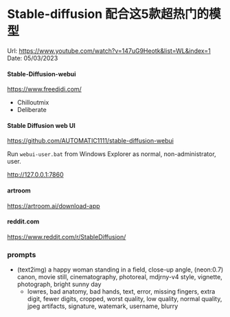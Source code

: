 Stable-diffusion 配合这5款超热门的模型
====================================

Url: https://www.youtube.com/watch?v=147uG9Heotk&list=WL&index=1
Date: 05/03/2023

#### Stable-Diffusion-webui

https://www.freedidi.com/

- Chilloutmix
- Deliberate

#### Stable Diffusion web UI

https://github.com/AUTOMATIC1111/stable-diffusion-webui

Run `webui-user.bat` from Windows Explorer as normal, non-administrator, user.

http://127.0.0.1:7860

#### artroom

https://artroom.ai/download-app

#### reddit.com

https://www.reddit.com/r/StableDiffusion/

### prompts

- (text2img) a happy woman standing in a field, close-up angle, (neon:0.7) canon, movie still, cinematography, photoreal, mdjrny-v4 style, vignette, photograph, bright sunny day
	+ lowres, bad anatomy, bad hands, text, error, missing fingers, extra digit, fewer digits, cropped, worst quality, low quality, normal quality, jpeg artifacts, signature, watemark, username, blurry